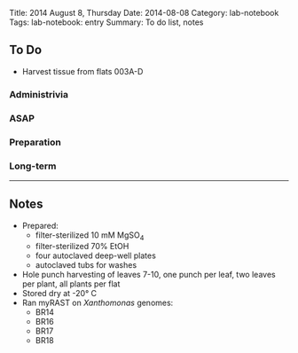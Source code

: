 Title: 2014 August 8, Thursday
Date: 2014-08-08
Category: lab-notebook
Tags: lab-notebook: entry
Summary: To do list, notes

## To Do ##

- Harvest tissue from flats 003A-D

### Administrivia ###

### ASAP ###

### Preparation ###

### Long-term ###


***

## Notes ##

- Prepared:
    - filter-sterilized 10 mM MgSO<sub>4</sub>
    - filter-sterilized 70% EtOH
    - four autoclaved deep-well plates
    - autoclaved tubs for washes
- Hole punch harvesting of leaves 7-10, one punch per leaf, two leaves per plant, all plants per flat
- Stored dry at -20&deg; C
- Ran myRAST on _Xanthomonas_ genomes:
    - BR14
    - BR16
    - BR17
    - BR18

 
